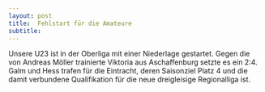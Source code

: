 ```yaml
---
layout: post
title:  Fehlstart für die Amateure
subtitle:  
---
```


Unsere U23 ist in der Oberliga mit einer Niederlage gestartet. Gegen die von Andreas Möller trainierte Viktoria aus Aschaffenburg setzte es ein 2:4. Galm und Hess trafen für die Eintracht, deren Saisonziel Platz 4 und die damit verbundene Qualifikation für die neue dreigleisige Regionalliga ist.


